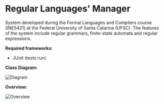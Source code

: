 # Regular Languages' Manager
System developed during the Formal Languages and Compilers course (INE5421) at the Federal University of Santa Catarina (UFSC). The features of the system include regular grammars, finite-state automata and regular expressions.

<b>Required frameworks:</b>
- JUnit (tests run).

<b>Class Diagram:</b>

![Diagram](https://github.com/lucaspetry/LF-SLR/blob/master/LF-SLR/doc/DiagramaDeClasses.png)

<b>Overview:</b>

![Overview](https://github.com/lucaspetry/LF-SLR/blob/master/slr.png)
